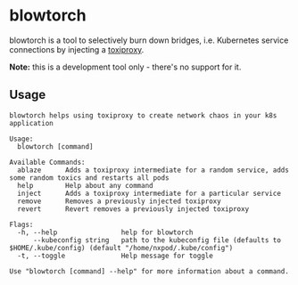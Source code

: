 # blowtorch

blowtorch is a tool to selectively burn down bridges, i.e. Kubernetes service connections by injecting a [toxiproxy](github.com/Shopify/toxiproxy).

**Note:** this is a development tool only - there's no support for it.

## Usage

```
blowtorch helps using toxiproxy to create network chaos in your k8s application

Usage:
  blowtorch [command]

Available Commands:
  ablaze      Adds a toxiproxy intermediate for a random service, adds some random toxics and restarts all pods
  help        Help about any command
  inject      Adds a toxiproxy intermediate for a particular service
  remove      Removes a previously injected toxiproxy
  revert      Revert removes a previously injected toxiproxy

Flags:
  -h, --help                help for blowtorch
      --kubeconfig string   path to the kubeconfig file (defaults to $HOME/.kube/config) (default "/home/nxpod/.kube/config")
  -t, --toggle              Help message for toggle

Use "blowtorch [command] --help" for more information about a command.
```